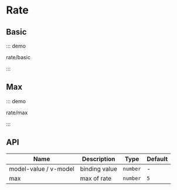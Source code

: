 # Rate

## Basic

::: demo

rate/basic

:::

## Max

::: demo

rate/max

:::

## API

| Name                  | Description   | Type     | Default |
| --------------------- | ------------- | -------- | ------- |
| model-value / v-model | binding value | `number` | -       |
| max                   | max of rate   | `number` | `5`     |
